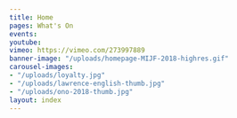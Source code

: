 ```yaml
---
title: Home
pages: What's On
events: 
youtube: 
vimeo: https://vimeo.com/273997889
banner-image: "/uploads/homepage-MIJF-2018-highres.gif"
carousel-images:
- "/uploads/loyalty.jpg"
- "/uploads/lawrence-english-thumb.jpg"
- "/uploads/ono-2018-thumb.jpg"
layout: index
---
```


